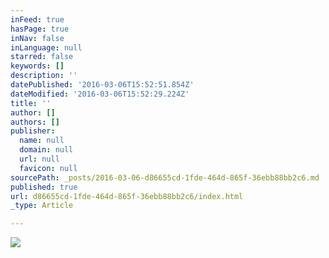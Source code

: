 ```yaml
---
inFeed: true
hasPage: true
inNav: false
inLanguage: null
starred: false
keywords: []
description: ''
datePublished: '2016-03-06T15:52:51.854Z'
dateModified: '2016-03-06T15:52:29.224Z'
title: ''
author: []
authors: []
publisher:
  name: null
  domain: null
  url: null
  favicon: null
sourcePath: _posts/2016-03-06-d86655cd-1fde-464d-865f-36ebb88bb2c6.md
published: true
url: d86655cd-1fde-464d-865f-36ebb88bb2c6/index.html
_type: Article

---
```

![](https://the-grid-user-content.s3-us-west-2.amazonaws.com/a7aaa330-315f-4562-8ee5-7bac2f649fa3.jpg)